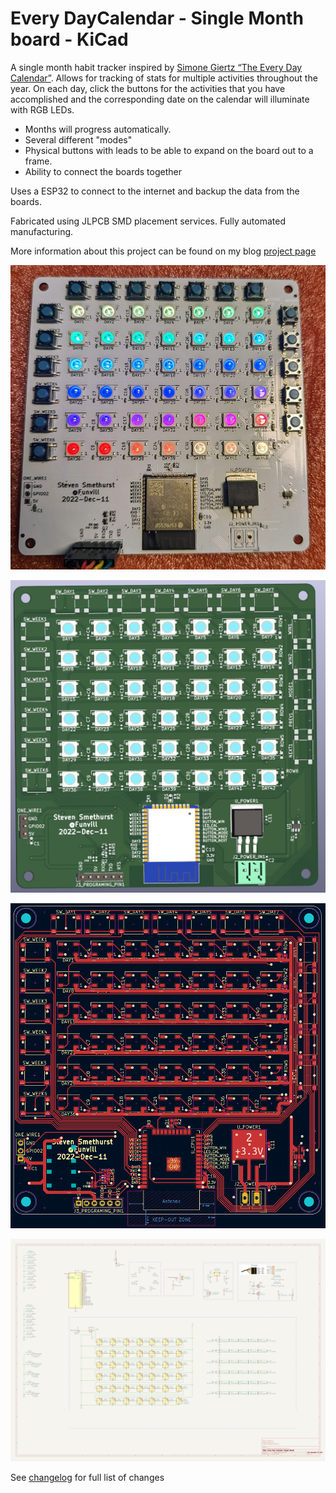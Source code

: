 # Every DayCalendar - Single Month board - KiCad

A single month habit tracker inspired by [Simone Giertz “The Every Day Calendar”](https://www.kickstarter.com/projects/simonegiertz/the-every-day-calendar). Allows for tracking of stats for multiple activities throughout the year. On each day, click the buttons for the activities that you have accomplished and the corresponding date on the calendar will illuminate with RGB LEDs.

- Months will progress automatically.
- Several different "modes"
- Physical buttons with leads to be able to expand on the board out to a frame.
- Ability to connect the boards together

Uses a ESP32 to connect to the internet and backup the data from the boards.

Fabricated using JLPCB SMD placement services. Fully automated manufacturing.

More information about this project can be found on my blog [project page](https://blog.abluestar.com/projects/2022-monthly-habit-tracker/)

![hardware-2022-dec-11.png](hardware-2022-dec-11.png?raw=true)

![3D](3d.png?raw=true)

![PCB](pcb.png?raw=true)

![Schematic](schematic.png?raw=true)

See [changelog](changelog.md) for full list of changes
